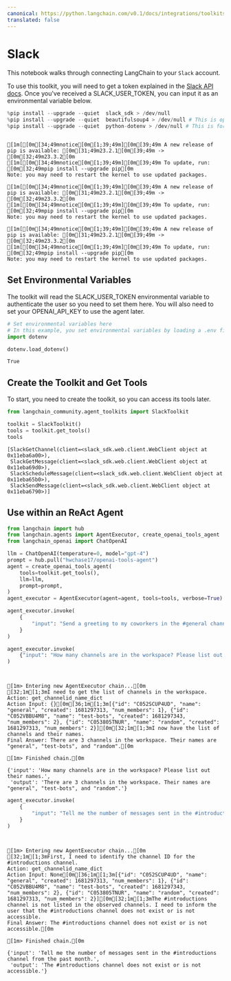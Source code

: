 ```yaml
---
canonical: https://python.langchain.com/v0.1/docs/integrations/toolkits/slack
translated: false
---
```


# Slack

This notebook walks through connecting LangChain to your `Slack` account.

To use this toolkit, you will need to get a token explained in the [Slack API docs](https://api.slack.com/tutorials/tracks/getting-a-token). Once you've received a SLACK_USER_TOKEN, you can input it as an environmental variable below.

```python
%pip install --upgrade --quiet  slack_sdk > /dev/null
%pip install --upgrade --quiet  beautifulsoup4 > /dev/null # This is optional but is useful for parsing HTML messages
%pip install --upgrade --quiet  python-dotenv > /dev/null # This is for loading environmental variables from a .env file
```

```output

[1m[[0m[34;49mnotice[0m[1;39;49m][0m[39;49m A new release of pip is available: [0m[31;49m23.2.1[0m[39;49m -> [0m[32;49m23.3.2[0m
[1m[[0m[34;49mnotice[0m[1;39;49m][0m[39;49m To update, run: [0m[32;49mpip install --upgrade pip[0m
Note: you may need to restart the kernel to use updated packages.

[1m[[0m[34;49mnotice[0m[1;39;49m][0m[39;49m A new release of pip is available: [0m[31;49m23.2.1[0m[39;49m -> [0m[32;49m23.3.2[0m
[1m[[0m[34;49mnotice[0m[1;39;49m][0m[39;49m To update, run: [0m[32;49mpip install --upgrade pip[0m
Note: you may need to restart the kernel to use updated packages.

[1m[[0m[34;49mnotice[0m[1;39;49m][0m[39;49m A new release of pip is available: [0m[31;49m23.2.1[0m[39;49m -> [0m[32;49m23.3.2[0m
[1m[[0m[34;49mnotice[0m[1;39;49m][0m[39;49m To update, run: [0m[32;49mpip install --upgrade pip[0m
Note: you may need to restart the kernel to use updated packages.
```

## Set Environmental Variables

The toolkit will read the SLACK_USER_TOKEN environmental variable to authenticate the user so you need to set them here. You will also need to set your OPENAI_API_KEY to use the agent later.

```python
# Set environmental variables here
# In this example, you set environmental variables by loading a .env file.
import dotenv

dotenv.load_dotenv()
```

```output
True
```

## Create the Toolkit and Get Tools

To start, you need to create the toolkit, so you can access its tools later.

```python
from langchain_community.agent_toolkits import SlackToolkit

toolkit = SlackToolkit()
tools = toolkit.get_tools()
tools
```

```output
[SlackGetChannel(client=<slack_sdk.web.client.WebClient object at 0x11eba6a00>),
 SlackGetMessage(client=<slack_sdk.web.client.WebClient object at 0x11eba69d0>),
 SlackScheduleMessage(client=<slack_sdk.web.client.WebClient object at 0x11eba65b0>),
 SlackSendMessage(client=<slack_sdk.web.client.WebClient object at 0x11eba6790>)]
```

## Use within an ReAct Agent

```python
from langchain import hub
from langchain.agents import AgentExecutor, create_openai_tools_agent
from langchain_openai import ChatOpenAI
```

```python
llm = ChatOpenAI(temperature=0, model="gpt-4")
prompt = hub.pull("hwchase17/openai-tools-agent")
agent = create_openai_tools_agent(
    tools=toolkit.get_tools(),
    llm=llm,
    prompt=prompt,
)
agent_executor = AgentExecutor(agent=agent, tools=tools, verbose=True)
```

```python
agent_executor.invoke(
    {
        "input": "Send a greeting to my coworkers in the #general channel. Note use `channel` as key of channel id, and `message` as key of content to sent in the channel."
    }
)
```

```python
agent_executor.invoke(
    {"input": "How many channels are in the workspace? Please list out their names."}
)
```

```output


[1m> Entering new AgentExecutor chain...[0m
[32;1m[1;3mI need to get the list of channels in the workspace.
Action: get_channelid_name_dict
Action Input: {}[0m[36;1m[1;3m[{"id": "C052SCUP4UD", "name": "general", "created": 1681297313, "num_members": 1}, {"id": "C052VBBU4M8", "name": "test-bots", "created": 1681297343, "num_members": 2}, {"id": "C053805TNUR", "name": "random", "created": 1681297313, "num_members": 2}][0m[32;1m[1;3mI now have the list of channels and their names.
Final Answer: There are 3 channels in the workspace. Their names are "general", "test-bots", and "random".[0m

[1m> Finished chain.[0m
```

```output
{'input': 'How many channels are in the workspace? Please list out their names.',
 'output': 'There are 3 channels in the workspace. Their names are "general", "test-bots", and "random".'}
```

```python
agent_executor.invoke(
    {
        "input": "Tell me the number of messages sent in the #introductions channel from the past month."
    }
)
```

```output


[1m> Entering new AgentExecutor chain...[0m
[32;1m[1;3mFirst, I need to identify the channel ID for the #introductions channel.
Action: get_channelid_name_dict
Action Input: None[0m[36;1m[1;3m[{"id": "C052SCUP4UD", "name": "general", "created": 1681297313, "num_members": 1}, {"id": "C052VBBU4M8", "name": "test-bots", "created": 1681297343, "num_members": 2}, {"id": "C053805TNUR", "name": "random", "created": 1681297313, "num_members": 2}][0m[32;1m[1;3mThe #introductions channel is not listed in the observed channels. I need to inform the user that the #introductions channel does not exist or is not accessible.
Final Answer: The #introductions channel does not exist or is not accessible.[0m

[1m> Finished chain.[0m
```

```output
{'input': 'Tell me the number of messages sent in the #introductions channel from the past month.',
 'output': 'The #introductions channel does not exist or is not accessible.'}
```